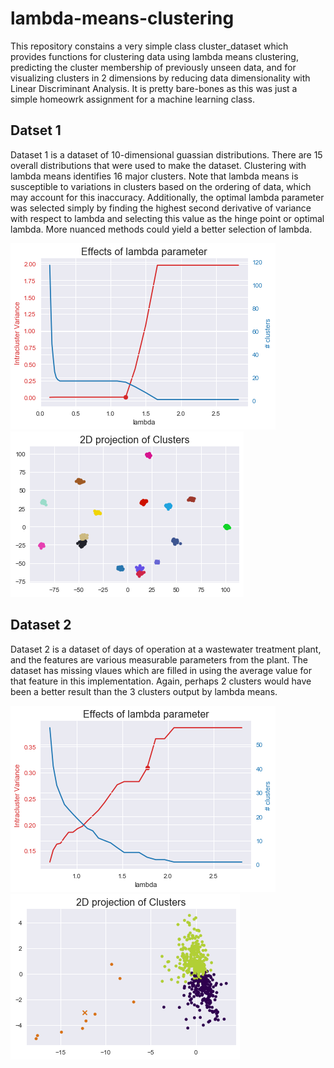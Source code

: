 # lambda-means-clustering

This repository constains a very simple class cluster_dataset which provides functions for clustering data using lambda means clustering, predicting the cluster membership of previously unseen data, and for visualizing clusters in 2 dimensions by reducing data dimensionality with Linear Discriminant Analysis. It is pretty bare-bones as this was just a simple homeowrk assignment for a machine learning class.

## Datset 1
Dataset 1 is a dataset of 10-dimensional guassian distributions. There are 15 overall distributions that were used to make the dataset. Clustering with lambda means identifies 16 major clusters. Note that lambda means is susceptible to variations in clusters based on the ordering of data, which may account for this inaccuracy. Additionally, the optimal lambda parameter was selected simply by finding the highest second derivative of variance with respect to lambda and selecting this value as the hinge point or optimal lambda. More nuanced methods could yield a better selection of lambda.

![](readme_ims/im2.png) ![](readme_ims/im3.png) 

## Dataset 2
Dataset 2 is a dataset of days of operation at a wastewater treatment plant, and the features are various measurable parameters from the plant. The dataset has missing vlaues which are filled in using the average value for that feature in this implementation. Again, perhaps 2 clusters would have been a better result than the 3 clusters output by lambda means.

![](readme_ims/im4.png) ![](readme_ims/im5.png)
